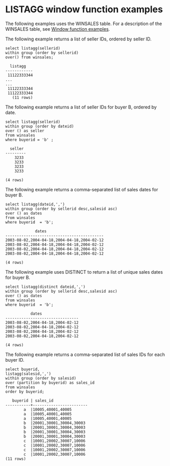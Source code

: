 # LISTAGG window function examples<a name="r_Examples_of_LISTAGG_WF"></a>

The following examples uses the WINSALES table\. For a description of the WINSALES table, see [Window function examples](r_Window_function_examples.md)\. 

The following example returns a list of seller IDs, ordered by seller ID\. 

```
select listagg(sellerid) 
within group (order by sellerid)
over() from winsales;

  listagg
------------
 11122333344
...
...
 11122333344
 11122333344
   (11 rows)
```

The following example returns a list of seller IDs for buyer B, ordered by date\. 

```
select listagg(sellerid) 
within group (order by dateid)
over () as seller
from winsales
where buyerid = 'b' ;

  seller
---------
    3233
    3233
    3233
    3233

(4 rows)
```

The following example returns a comma\-separated list of sales dates for buyer B\.

```
select listagg(dateid,',') 
within group (order by sellerid desc,salesid asc)
over () as dates
from winsales
where buyerid  = 'b';

             dates                                      
-------------------------------------------
2003-08-02,2004-04-18,2004-04-18,2004-02-12
2003-08-02,2004-04-18,2004-04-18,2004-02-12
2003-08-02,2004-04-18,2004-04-18,2004-02-12
2003-08-02,2004-04-18,2004-04-18,2004-02-12

(4 rows)
```

The following example uses DISTINCT to return a list of unique sales dates for buyer B\.

```
select listagg(distinct dateid,',') 
within group (order by sellerid desc,salesid asc)
over () as dates
from winsales
where buyerid  = 'b';

           dates
--------------------------------
2003-08-02,2004-04-18,2004-02-12
2003-08-02,2004-04-18,2004-02-12
2003-08-02,2004-04-18,2004-02-12
2003-08-02,2004-04-18,2004-02-12

(4 rows)
```

The following example returns a comma\-separated list of sales IDs for each buyer ID\.

```
select buyerid, 
listagg(salesid,',')
within group (order by salesid)
over (partition by buyerid) as sales_id
from winsales
order by buyerid;

   buyerid | sales_id
-----------+------------------------
        a  |10005,40001,40005	
        a  |10005,40001,40005	
        a  |10005,40001,40005	
        b  |20001,30001,30004,30003
        b  |20001,30001,30004,30003
        b  |20001,30001,30004,30003
        b  |20001,30001,30004,30003	
        c  |10001,20002,30007,10006
        c  |10001,20002,30007,10006
        c  |10001,20002,30007,10006
        c  |10001,20002,30007,10006
(11 rows)
```